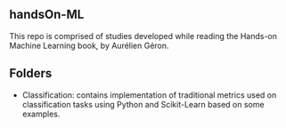 ## handsOn-ML
This repo is comprised of studies developed while reading the Hands-on Machine Learning book, by Aurélien Géron.

## Folders
- Classification: contains implementation of traditional metrics used on classification tasks using Python and Scikit-Learn based on some examples.
